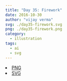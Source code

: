 ```yaml
---
title: "Day 35: Firework"
date: 2016-10-30
author: "vijay verma"
svg: ./day35-firework.svg
png: ./day35-firework.png
category:
  - illustration
tags:
  - ai
  - svg
---
```

<li><a href="./day35-firework.png" download className="btn-png">PNG</a></li>
<li><a href="./day35-firework.svg" download className="btn-svg">SVG</a></li>
